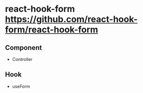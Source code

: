 # react-hook-form https://github.com/react-hook-form/react-hook-form

## Component
- Controller

## Hook
- useForm